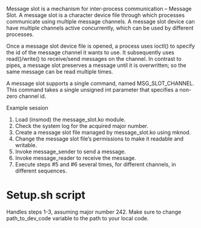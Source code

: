 Message slot is a mechanism for inter-process communication – Message Slot. A message slot is a character device file through which processes communicate using multiple message channels. A message slot device can have multiple channels active concurrently, which can be used by different processes.

Once a message slot device file is opened, a process uses ioctl() to specify the id of the message channel it wants to use. It subsequently uses read()/write() to receive/send messages on the channel. In contrast to pipes, a message slot preserves a message until it is overwritten; so the same message can be read multiple times.

A message slot supports a single command, named MSG_SLOT_CHANNEL. This command takes a single unsigned int parameter that specifies a non-zero channel id.

Example session
1. Load (insmod) the message_slot.ko module.
2. Check the system log for the acquired major number.
3. Create a message slot file managed by message_slot.ko using mknod.
4. Change the message slot file’s permissions to make it readable and writable.
5. Invoke message_sender to send a message.
6. Invoke message_reader to receive the message.
7. Execute steps #5 and #6 several times, for different channels, in different sequences.

# Setup.sh script #
Handles steps 1-3, assuming major number 242. Make sure to change path_to_dev_code variable to the path to your local code. 